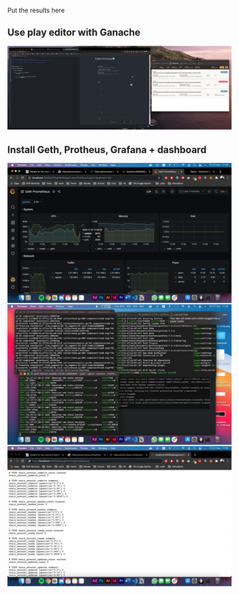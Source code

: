 Put the results here

## Use play editor with Ganache
![Alt text](/PD-04/playeditorwithganache.png?raw=true "Optional Title")
## Install Geth, Protheus, Grafana + dashboard
![Alt text](/PD-04/grafana.png?raw=true "Optional Title")
![Alt text](/PD-04/gethrunning.png?raw=true "Optional Title")
![Alt text](/PD-04/debugprometheus.png?raw=true "Optional Title")
